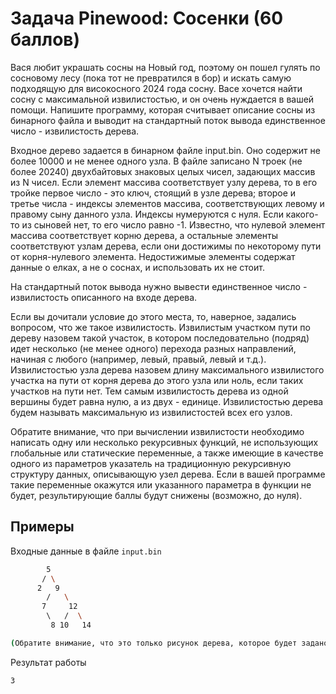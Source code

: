 # Задача Pinewood: Сосенки (60 баллов)
Вася любит украшать сосны на Новый год, поэтому он пошел гулять по сосновому лесу (пока тот не превратился в бор) и искать самую подходящую для високосного 2024 года сосну. Васе хочется найти сосну с максимальной извилистостью, и он очень нуждается в вашей помощи. Напишите программу, которая считывает описание сосны из бинарного файла и выводит на стандартный поток вывода единственное число - извилистость дерева.

Входное дерево задается в бинарном файле input.bin. Оно содержит не более 10000 и не менее одного узла. В файле записано N троек (не более 20240) двухбайтовых знаковых целых чисел, задающих
массив из N чисел. Если элемент массива соответствует узлу дерева, то в его тройке первое число - это ключ, стоящий в узле дерева; второе и третье числа - индексы элементов массива, соответствующих левому и правому сыну данного узла. Индексы нумеруются с нуля. Если какого-то из сыновей нет, то его число равно -1. Известно, что нулевой элемент массива соответствует корню дерева, а остальные
элементы соответствуют узлам дерева, если они достижимы по некоторому пути от корня-нулевого элемента. Недостижимые элементы содержат данные о елках, а не о соснах, и использовать их не стоит.

На стандартный поток вывода нужно вывести единственное число - извилистость описанного на входе дерева.

Если вы дочитали условие до этого места, то, наверное, задались вопросом, что же такое извилистость. Извилистым участком пути по дереву назовем такой участок, в котором последовательно (подряд) идет несколько (не менее одного) перехода разных направлений, начиная с любого (например, левый, правый, левый и т.д.). Извилистостью узла дерева назовем длину максимального извилистого участка на пути от корня дерева до этого узла или ноль, если таких участков на пути нет. Тем самым извилистость дерева из одной вершины будет равна нулю, а из двух - единице. Извилистостью дерева будем называть максимальную из извилистостей всех его узлов.

Обратите внимание, что при вычислении извилистости необходимо написать одну или несколько рекурсивных функций, не использующих глобальные или статические переменные, а также имеющие в качестве одного из параметров указатель на традиционную рекурсивную структуру данных, описывающую узел дерева. Если в вашей программе такие переменные окажутся или указанного параметра в функции не будет, результирующие баллы будут снижены (возможно, до нуля).

## Примеры

Входные данные в файле `input.bin`

```sh
        5
       / \
      2   9
        /   \
       7     12
        \   /  \
         8 10   14

(Обратите внимание, что это только рисунок дерева, которое будет задано через бинарный файл. Пример файла доступен по адресу https://contest.solutions/inputs/woodpine)
```

Результат работы
```sh
3
```